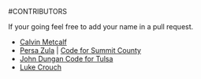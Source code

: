 #CONTRIBUTORS

If your going feel free to add your name in a pull request.

- [Calvin Metcalf](https://github.com/calvinmetcalf)
- [Persa Zula](http://persazula.com) | [Code for Summit County](http://codeforsummitcounty.org)
- [John Dungan </TUL> Code for Tulsa](https://github.com/jdungan)
- [Luke Crouch </TUL>](https://github.com/groovecoder)
